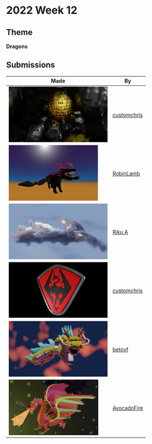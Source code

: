 # 2022 Week 12


## Theme

**Dragons**


## Submissions

| Made | By |
|------|----|
| <img src="./customchris/DragonEgg.jpg" height="150" /> | [customchris](./customchris/) |
| <img src="./RobinLamb/LowPolyDragon.png" height="150" /> | [RobinLamb](./RobinLamb/) |
| <img src="./RikuA/draggo_cycles.png" height="150" /> | [Riku A](./RikuA/) |
| <img src="./customchris/DragonS.jpg" height="150" /> | [customchris](./customchris/) |
| <img src="./betovf/dragon.png" height="150" /> | [betovf](./betovf/) |
| <img src="./AvocadoFire/DragonSmoke.png" height="150" /> | [AvocadoFire](./AvocadoFire/) |
